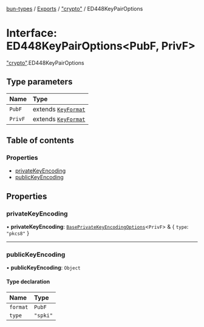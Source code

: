 [bun-types](https://oven-sh.github.io/bun-types/README.md) / [Exports](https://oven-sh.github.io/bun-types/modules.md) / ["crypto"](https://oven-sh.github.io/bun-types/modules/crypto_.md) / ED448KeyPairOptions

# Interface: ED448KeyPairOptions<PubF, PrivF\>

["crypto"](https://oven-sh.github.io/bun-types/modules/crypto_.md).ED448KeyPairOptions

## Type parameters

| Name | Type |
| :------ | :------ |
| `PubF` | extends [`KeyFormat`](https://oven-sh.github.io/bun-types/modules/crypto_.md#keyformat) |
| `PrivF` | extends [`KeyFormat`](https://oven-sh.github.io/bun-types/modules/crypto_.md#keyformat) |

## Table of contents

### Properties

- [privateKeyEncoding](https://oven-sh.github.io/bun-types/interfaces/crypto_.ED448KeyPairOptions.md#privatekeyencoding)
- [publicKeyEncoding](https://oven-sh.github.io/bun-types/interfaces/crypto_.ED448KeyPairOptions.md#publickeyencoding)

## Properties

### privateKeyEncoding

• **privateKeyEncoding**: [`BasePrivateKeyEncodingOptions`](https://oven-sh.github.io/bun-types/interfaces/crypto_.BasePrivateKeyEncodingOptions.md)<`PrivF`\> & { `type`: ``"pkcs8"``  }

___

### publicKeyEncoding

• **publicKeyEncoding**: `Object`

#### Type declaration

| Name | Type |
| :------ | :------ |
| `format` | `PubF` |
| `type` | ``"spki"`` |
